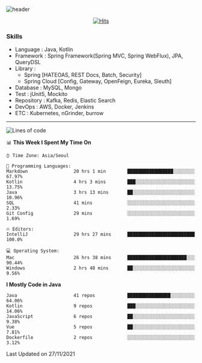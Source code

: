<!-- Github Profile Readme로 프로필 꾸미기 : https://zzsza.github.io/development/2020/07/10/make-github-profile-readme/ -->

<!-- github theme -->
  <!-- 
    ![header](https://capsule-render.vercel.app/api?type=slice&color=e0f0e3&height=150&section=header&text=beasy&fontSize=45)
  -->
  ![header](https://capsule-render.vercel.app/api?type=soft&color=e0f0e3&height=150&section=header&text=Choi-YongSeok&fontSize=55&animation=twinkling)


<!-- hits count : https://hits.seeyoufarm.com/ -->
<div align=center>
    
  [![Hits](https://hits.seeyoufarm.com/api/count/incr/badge.svg?url=https%3A%2F%2Fgithub.com%2Fchoi-ys&count_bg=%2379C83D&title_bg=%23555555&icon=&icon_color=%23E7E7E7&title=hits&edge_flat=false)](https://hits.seeyoufarm.com)

</div>


<!-- Committed Top Lang -->
<div align=center>
</div>


### Skills
 - Language : Java, Kotlin
 - Framework : Spring Framework(Spring MVC, Spring WebFlux), JPA, QueryDSL
 - Library : 
   - Spring [HATEOAS, REST Docs, Batch, Security]
   - Spring Cloud [Config, Gateway, OpenFeign, Eureka, Sleuth]
 - Database : MySQL, Mongo
 - Test : jUnit5, Mockito
 - Repository : Kafka, Redis, Elastic Search
 - DevOps : AWS, Docker, Jenkins
 - ETC : Kubernetes, nGrinder, burrow

---

<!--START_SECTION:waka-->
![Lines of code](https://img.shields.io/badge/From%20Hello%20World%20I%27ve%20Written-242045%20lines%20of%20code-blue)

📊 **This Week I Spent My Time On** 

```text
⌚︎ Time Zone: Asia/Seoul

💬 Programming Languages: 
Markdown                 20 hrs 1 min        █████████████████░░░░░░░░   67.97% 
Kotlin                   4 hrs 3 mins        ███░░░░░░░░░░░░░░░░░░░░░░   13.75% 
Java                     3 hrs 13 mins       ██░░░░░░░░░░░░░░░░░░░░░░░   10.96% 
SQL                      41 mins             ░░░░░░░░░░░░░░░░░░░░░░░░░   2.33% 
Git Config               29 mins             ░░░░░░░░░░░░░░░░░░░░░░░░░   1.69%

🔥 Editors: 
IntelliJ                 29 hrs 27 mins      █████████████████████████   100.0%

💻 Operating System: 
Mac                      26 hrs 38 mins      ██████████████████████░░░   90.44% 
Windows                  2 hrs 48 mins       ██░░░░░░░░░░░░░░░░░░░░░░░   9.56%

```

**I Mostly Code in Java** 

```text
Java                     41 repos            ████████████████░░░░░░░░░   64.06% 
Kotlin                   9 repos             ███░░░░░░░░░░░░░░░░░░░░░░   14.06% 
JavaScript               6 repos             ██░░░░░░░░░░░░░░░░░░░░░░░   9.38% 
Vue                      5 repos             ██░░░░░░░░░░░░░░░░░░░░░░░   7.81% 
Dockerfile               2 repos             ░░░░░░░░░░░░░░░░░░░░░░░░░   3.12%

```



 Last Updated on 27/11/2021
<!--END_SECTION:waka-->

<!-- 
![footer](https://capsule-render.vercel.app/api?section=footer&type=slice&color=e0f0e3)
-->

